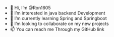 - 👋 Hi, I’m @Ron1605
- 👀 I’m interested in java backend Development
- 🌱 I’m currently learning Spring and Springboot
- 💞️ I’m looking to collaborate on my new projects
- 📫 You can reach me Through my GitHub link

<!---
Ron1605/Ron1605 is a ✨ special ✨ repository because its `README.md` (this file) appears on your GitHub profile.
You can click the Preview link to take a look at your changes.
--->
